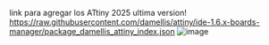 link para agregar los ATtiny 2025 ultima version!
https://raw.githubusercontent.com/damellis/attiny/ide-1.6.x-boards-manager/package_damellis_attiny_index.json
![image](https://github.com/user-attachments/assets/a3eaedfd-d2cc-4ac1-a5cf-c5956a3929ba)
